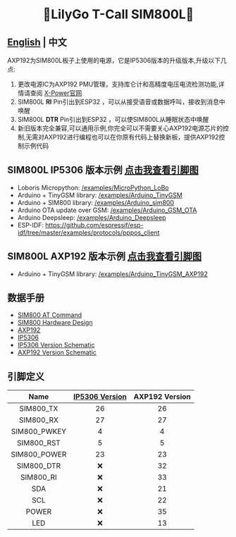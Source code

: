 
<h1 align = "center">🌟LilyGo T-Call SIM800L🌟</h1>

## **[English](../README.MD) | 中文**


AXP192为SIM800L板子上使用的电源，它是IP5306版本的升级版本,升级以下几点:
1. 更改电源IC为AXP192 PMU管理，支持库仑计和高精度电压电流检测功能,详情请查阅 [X-Power官网](http://www.x-powers.com/en.php/Info/product_detail/article_id/29)
2. SIM800L **RI** Pin引出到ESP32 ，可以从接受语音或数据呼叫，接收到消息中唤醒
3. SIM800L **DTR** Pin引出到ESP32 ，可以使SIM800L从睡眠状态中唤醒
4. 新旧版本完全兼容,可以通用示例,你完全可以不需要关心AXP192电源芯片的控制,无需对AXP192进行编程也可以在你原有代码上替换新板，提供AXP192控制示例代码


## SIM800L IP5306 版本示例 [点击我查看引脚图](../image/SIM800L_IP.jpg)

- Loboris Micropython: [/examples/MicroPython_LoBo](/examples/MicroPython_LoBo)
- Arduino + TinyGSM library: [/examples/Arduino_TinyGSM](/examples/Arduino_TinyGSM)
- Arduino + SIM800 library: [/examples/Arduino_sim800](/examples/Arduino_sim800)
- Arduino OTA update over GSM: [/examples/Arduino_GSM_OTA](/examples/Arduino_GSM_OTA)
- Arduino Deepsleep: [/examples/Arduino_Deepsleep](/examples/Arduino_Deepsleep)
- ESP-IDF: https://github.com/espressif/esp-idf/tree/master/examples/protocols/pppos_client

## SIM800L AXP192 版本示例 [点击我查看引脚图](../image/SIM800L_AXP.jpg)
- Arduino + TinyGSM library: [/examples/Arduino_TinyGSM_AXP192](/examples/Arduino_TinyGSM_AXP192)

## 数据手册
- [SIM800 AT Command](../datasheet/sim800_series_at_command_manual_v1.01.pdf)
- [SIM800 Hardware Design](../datasheet/SIM800_Hardware%20Design_V1.08.pdf)
- [AXP192](http://www.x-powers.com/en.php/Info/product_detail/article_id/29)
- [IP5306](../datasheet/IP5306%20REG%20V1.4.pdf)
- [IP5306 Version Schematic](../datasheet/TTGO_T-Call_SIM800_v1.3_schematic.pdf)
- [AXP192 Version Schematic](../datasheet/LilyGo-SIM800L-PMU-20200409.pdf)


## 引脚定义
|     Name     | [IP5306 Version](https://www.aliexpress.com/item/33045221960.html) | AXP192 Version |
| :----------: | :----------------------------------------------------------------: | :------------: |
|  SIM800_TX   |                                 26                                 |       26       |
|  SIM800_RX   |                                 27                                 |       27       |
| SIM800_PWKEY |                                 4                                  |       4        |
|  SIM800_RST  |                                 5                                  |       5        |
| SIM800_POWER |                                 23                                 |       23       |
|  SIM800_DTR  |                                 ❌                                  |       32       |
|  SIM800_RI   |                                 ❌                                  |       33       |
|     SDA      |                                 ❌                                  |       21       |
|     SCL      |                                 ❌                                  |       22       |
|    POWER     |                                 ❌                                  |       35       |
|     LED      |                                 ❌                                  |       13       |




